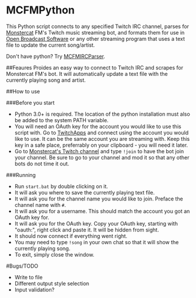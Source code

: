 # MCFMPython
This Python script connects to any specified Twitch IRC channel, parses for [Monstercat](http://twitch.tv/monstercat) FM's Twitch music streaming bot, and formats them for use in [Open Broadcast Software](http://obsproject.org) or any other streaming program that uses a text file to update the current song/artist.

Don't have python? Try [MCFMIRCParser](http://github.com/thinkaliker/mcfmircparser).

##Feaures
Proides an easy way to connect to Twitch IRC and scrapes for Monstercat FM's bot. It will automatically update a text file with the currently playing song and artist.

##How to use

###Before you start
- Python 3.0+ is required. The location of the python installation must also be added to the system PATH variable.
- You will need an OAuth key for the account you would like to use this script with. Go to [TwitchApps](http://twitchapps.com/tmi) and connect using the account you would like to use. It can be the same account you are streaming with. Keep this key in a safe place, preferrably on your clipboard - you will need it later.
- Go to [Monstercat's Twitch channel](http://twitch.tv/monstercat) and type `!join` to have the bot join your channel. Be sure to go to your channel and mod it so that any other bots do not time it out.

###Running
- Run `start.bat` by double clicking on it.
- It will ask you where to save the currently playing text file.
- It will ask you for the channel name you would like to join. Preface the channel name with `#`.
- It will ask you for a username. This should match the account you got an OAuth key for.
- It will ask you for the OAuth key. Copy your OAuth key, starting with "oauth:", right click and paste it. It will be hidden from sight.
- It should now connect if everything went right.
- You may need to type `!song` in your own chat so that it will show the currently playing song.
- To exit, simply close the window.

#Bugs/TODO
- Write to file
- Different output style selection
- Input validation?
